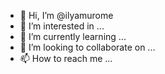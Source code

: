 - 👋 Hi, I’m @ilyamurome
- 👀 I’m interested in ...
- 🌱 I’m currently learning ...
- 💞️ I’m looking to collaborate on ...
- 📫 How to reach me ...

<!---
ilyamurome/ilyamurome is a ✨ special ✨ repository because its `README.md` (this file) appears on your GitHub profile.
You can click the Preview link to take a look at your changes.
--->
